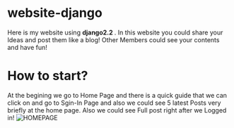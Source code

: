 # website-django
Here is my website using <strong> django2.2 </strong> . 
In this website you could share your Ideas and post them like a blog!
Other Members could see your contents and have fun!

# How to start?
At the begining we go to Home Page and there is a quick guide that we can click on and go to Sgin-In Page and also we could see 5 latest Posts very briefly at the home page.
Also we could see Full post right after we Logged in!
![HOMEPAGE](https://github.com/Niwgoat/website-django/blob/master/website/staticfiles/readme-Images/blog-1.png)
